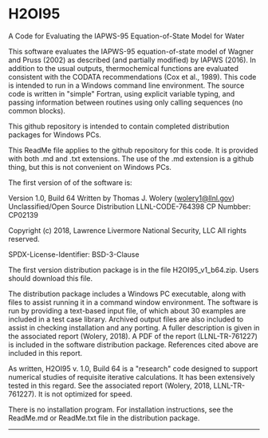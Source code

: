 # H2OI95
A Code for Evaluating the IAPWS-95 Equation-of-State Model for Water

This software evaluates the IAPWS-95 equation-of-state model of
Wagner and Pruss (2002) as described (and partially modified) by
IAPWS (2016). In addition to the usual outputs, thermochemical
functions are evaluated consistent with the CODATA recommendations
(Cox et al., 1989). This code is intended to run in a Windows command
line environment. The source code is written in "simple" Fortran,
using explicit variable typing, and passing information between
routines using only calling sequences (no common blocks).

This github repository is intended to contain completed distribution
packages for Windows PCs.

This ReadMe file applies to the github repository for this code.
It is provided with both .md and .txt extensions. The use of the .md
extension is a github thing, but this is not convenient on Windows
PCs.

The first version of of the software is:

  Version 1.0, Build 64
  Written by Thomas J. Wolery (wolery1@llnl.gov)
  Unclassified/Open Source Distribution
  LLNL-CODE-764398
  CP Numbber: CP02139

Copyright (c) 2018, Lawrence Livermore National Security, LLC
All rights reserved.

SPDX-License-Identifier: BSD-3-Clause

The first version distribution package is in the file H2OI95_v1_b64.zip.
Users should download this file.

The distribution package includes a Windows PC executable, along with
files to assist running it in a command window environment. The software
is run by providing a text-based input file, of which about 30 examples
are included in a test case library. Archived output files are also
included to assist in checking installation and any porting. A fuller
description is given in the associated report (Wolery, 2018). A PDF of
the report (LLNL-TR-761227) is included in the software distribution
package. References cited above are included in this report.

As written, H2OI95 v. 1.0, Build 64 is a "research" code designed to
support numerical studies of requisite iterative calculations. It has
been extensively tested in this regard. See the associated report (Wolery,
2018, LLNL-TR-761227). It is not optimized for speed.

There is no installation program. For installation instructions, see the
ReadMe.md or ReadMe.txt file in the distribution package.

------------------------------------------------------------------------
